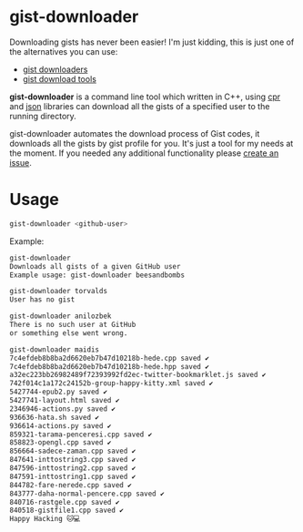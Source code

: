 # gist-downloader

Downloading gists has never been easier! I'm just kidding, this is just one of the alternatives you can use:

- [gist downloaders](https://github.com/search?q=gist+downloader)
- [gist download tools](https://github.com/search?q=gist+download)

**gist-downloader** is a command line tool which written in C++, using [cpr](https://github.com/whoshuu/cpr) and [json](https://github.com/nlohmann/json) libraries can download all the gists of a specified user to the running directory.


gist-downloader automates the download process of Gist codes, it downloads all the gists by gist profile for you. It's just a tool for my needs at the moment. If you needed any additional functionality please [create an issue](https://github.com/abdoolly/gist-downloader/issues/new).



# Usage

```bash
gist-downloader <github-user>
```

Example:

```bash
gist-downloader
Downloads all gists of a given GitHub user
Example usage: gist-downloader beesandbombs
```

```bash
gist-downloader torvalds
User has no gist
```

```bash
gist-downloader anilozbek
There is no such user at GitHub
or something else went wrong.
```

```bash
gist-downloader maidis
7c4efdeb8b8ba2d6620eb7b47d10218b-hede.cpp saved ✔️
7c4efdeb8b8ba2d6620eb7b47d10218b-hede.hpp saved ✔️
a32ec223bb26982489f72393992fd2ec-twitter-bookmarklet.js saved ✔️
742f014c1a172c24152b-group-happy-kitty.xml saved ✔️
5427744-epub2.py saved ✔️
5427741-layout.html saved ✔️
2346946-actions.py saved ✔️
936636-hata.sh saved ✔️
936614-actions.py saved ✔️
859321-tarama-penceresi.cpp saved ✔️
858823-opengl.cpp saved ✔️
856664-sadece-zaman.cpp saved ✔️
847641-inttostring3.cpp saved ✔️
847596-inttostring2.cpp saved ✔️
847591-inttostring1.cpp saved ✔️
844782-fare-nerede.cpp saved ✔️
843777-daha-normal-pencere.cpp saved ✔️
840716-rastgele.cpp saved ✔️
840518-gistfile1.cpp saved ✔️
Happy Hacking 🐱💻
```
